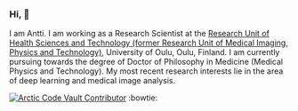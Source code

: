 ### Hi, :wave:

I am Antti. I am working as a Research Scientist at the [Research Unit of Health Sciences and Technology (former Research Unit of Medical Imaging, Physics and Technology)](https://github.com/MIPT-Oulu), University of Oulu, Oulu, Finland. I am currently pursuing towards the degree of Doctor of Philosophy in Medicine (Medical Physics and Technology). My most recent research interests lie in the area of deep learning and medical image analysis.

[![Arctic Code Vault Contributor](https://img.shields.io/badge/%E2%9D%84%EF%B8%8F-Arctic%20Code%20Vault%20Contributor-lightgrey)](https://archiveprogram.github.com/) :bowtie:
